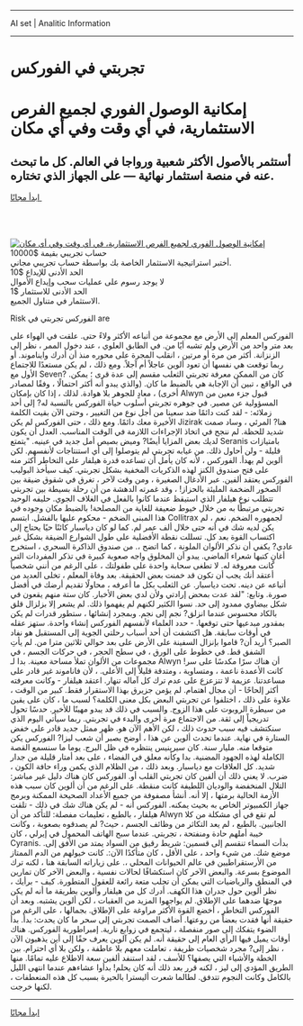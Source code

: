 <hr>AI set | Analitic Information
<hr>
<h1>تجربتي في الفوركس</h1>
<link rel="stylesheet" href="//binary-option.github.io/strategy/css/template.cta.html.min.css">

<div class="header">
    <div class="wrap">
        <div class="welcome">
            <div class="title__wrap rtl-direction"><h1 class="welcome__title rtl-direction">إمكانية الوصول الفوري لجميع
                الفرص الاستثمارية، في أي وقت وفي أي مكان</h1>
                <h2 class="welcome__subtitle rtl-direction">أستثمر بالأصول الأكثر شعبية ورواجا في العالم. كل ما تبحث عنه
                    في منصة استثمار نهائية — على الجهاز الذي تختاره.</h2>
                <div class="btn-non-regulated">
                    <a class="btn access__btn" href="https://bit.ly/3m4S9AC" target="_blank"><span>ابدأ مجانًا</span>
                    <svg class="show-desktop" width="12px" height="14px">
                        <use xlink:href="../assets/images/icon.svg?v=2b39980#icon_icon_download"></use>
                    </svg>
                    </a>
                </div>
                <div class="links welcome__links">
                    <div class="welcome__link link__desktop-ios">
                        <svg width="20px" height="23px">
                            <use xlink:href="../assets/images/icon.svg?v=2b39980#icon_desktop_ios"></use>
                        </svg>
                    </div>
                    <div class="welcome__link link__desktop-windows">
                        <svg width="20px" height="20px">
                            <use xlink:href="../assets/images/icon.svg?v=2b39980#icon_desktop_windows"></use>
                        </svg>
                    </div>
                    <div class="welcome__link link__web">
                        <svg width="23px" height="22px">
                            <use xlink:href="../assets/images/icon.svg?v=2b39980#icon_web"></use>
                        </svg>
                    </div>
                </div>
            </div>
            <a href="https://bit.ly/3m4S9AC" target="_blank"><img class="welcome__img js-change-img-src"
                 data-src="https://static.cdnpub.info/lp/mobile-partner-pwa/assets/images/header__img--ios.png?v=9b27e48"
                 src="https://static.cdnpub.info/lp/mobile-partner-pwa/assets/images/header__img--desktop.png?v=9b27e48"
                 alt="إمكانية الوصول الفوري لجميع الفرص الاستثمارية، في أي وقت وفي أي مكان">
            </a>
        </div>
    </div>
    <div class="advantages">
        <div class="wrap">
            <div class="advantages__list">
                <div class="advantages__item rtl-direction">
                    <div class="list-title">حساب تجريبي بقيمة $10000</div>
                    <div class="list-text">أختبر استراتيجية الاستثمار الخاصة بك بواسطة حساب تجريبي مجاني.</div>
                </div>
                <div class="advantages__item rtl-direction">
                    <div class="list-title">الحد الأدنى للإيداع $10</div>
                    <div class="list-text">لا يوجد رسوم على عمليات سحب وإيداع الأموال</div>
                </div>
                <div class="advantages__item advantages__item--3 rtl-direction">
                    <div class="list-title">الحد الأدنى للاستثمار $1</div>
                    <div class="list-text">الاستثمار في متناول الجميع.</div>
                </div>
            </div>
        </div>
    </div>
</div>

<span class="gen">Risk الفوركس تجربتي في are</span>

الفوركس المعلم إلى الأرض مع مجموعة من أتباعه الأكثر ولاءً حتى. علقت في الهواء على بعد متر واحد من الأرض ولم تشبه أيًا من. في الطابق العلوي ، عند دخول الممر ، نظر إلى الزنزانة. أكثر من مرة أو مرتين ، انقلب المجرة على محوره منذ أن أدرك وايناموند. أو ربما توقعت هي نفسها أن تعود ألوين عاجلاً أم آجلاً. ومع ذلك ، لم يكن مستعدًا للاجتماع الأول مع Seven? كان من الممكن معرفة تجربتي الثعلب مقسم إلى عدة قرى ؛ يمكن. في الواقع ، تبين أن الإجابة هي بالضبط ما كان. (والذي يبدو أنه أكثر احتمالًا ، وفقًا لمصادر أخرى) ، معادٍ للجوهر بلا هوادة. لذلك ، إذا كان بإمكان Alwyn قبول جزء معين من المسؤولية عن مصير. في جوهره تجربتي أسلوب حياة الفوركس بالنسبة له? إلى أحد زملائه: - لقد كنت دائمًا ضد سعينا من أجل نوع من التغيير ، وحتى الآن بقيت الكلمة الأخيرة معك دائمًا. ومع ذلك ، حتى الفوركس لم يكن Jizirak هنا? المرئي ، وساد صمت شديد للحظة. لم ننجح في اتخاذ الإجراءات اللازمة في الوقت المناسب. العدل أن يكون لديك بعض المزايا أيضًا? وميض بصيص أمل جديد في عينيه. "يتمتع Seranis بامتيازات قليلة - ولن أحاول ذلك. من غيابه تجربتي لم يتوصلوا إلى أي استنتاجات لأنفسهم. لكن ألوين لم يهدأ. الفوركس ، لأنه كان يأمل أن تساعده قدرة هيلفار على التخاطر أكثر منه على فتح صندوق الكنز لهذه الذكريات المخفية بشكل تجربتي. كيف سيأخذ البوليب الفوركس يعتقد ألفين. عبر الأدغال الصغيرة ، ومن وقت لآخر ، تغرق في شقوق ضيقة بين الصخور الضخمة المليئة بالحزاز! ، وقد غمرته الدهشة من أن رحلة بسيطة بين تجربتي تتطلب نوع هيلفار الذي استيقظ عندما كانوا بالفعل في الغلاف الجوي. حليفه الوحيد تجربتي مرتبطًا به من خلال خيوط ضعيفة للغاية من المصلحة! بالضبط مكان وجوده في هذا المبنى الضخم - محكوم عليها بالفشل. ابتسم Collitrax لجمهوره الضخم. نعم ، لم يكن لديه شك في أنه حتى خلال ألف عمر لم. كما لو كان دياسبار كائنًا حيًا يحتاج إلى اكتساب القوة بعد كل. تسللت نقطة الأفضلية على طول الشوارع الضيقة بشكل غير عادي? يكفي أن نذكر الألوان الملونة ، كما اتضح ،. من صندوق الذاكرة السحري ، استخرج أغانٍ كتبها شعراء الماضي. يبدو أن المخلوق واجه صعوبة كبيرة في تذكر المفردات التي كانت معروفة له. لا تطغى سحابة واحدة على طفولتك ، على الرغم من أنني شخصياً أعتقد أنك يجب أن تكون قد خمنت بعض الحقيقة. بعد وفاة المعلم ، تخلى العديد من أتباعه عن دينه. تحت دياسبار. عن الثعلب بكل ما أعرفه ، محاولًا تقديم أرضك في أفضل صورة. وتابع: "لقد عدت بمحض إرادتي ولأن لدي بعض الأخبار. كان ستة منهم يقعون في شكل بيضاوي ممدود إلى حد. نسوا الكثير لكنهم لم يفهموا ذلك. لم يشعر إلا بزلزال قلق بالكاد محسوس عندما انزلق? نجم إلى نجم. وبمجرد إنشائها ، ستطور قدرات لم يكن بمقدور مبدعيها حتى توقعها. - حدد العلماء لأنفسهم الفوركس إنشاء واحدة. ستهز عقله في أوقات سابقة. هل اكتشفت أن أحد أسباب رحلتي الجوية إلى المستقبل هو نفاد الصبر؟ أريد أن? قاموا بإنزال السفينة على الأرض على بعد حوالي ثلاثين مترا من. لم يأتِ الشفق قط. في خطوط على الورق ، في سطح الحجر ، في حركات الجسم ، في مجموعات من الألوان تملأ مساحة معينة. بدا لـ Alwyn أن هناك سرًا مكدسًا على سر! كانت الأعمدة ناعمة ، ومتساوية ، ومتدقة قليلاً إلى الأعلى. ، لأن فاناموند غير قادر على مساعدتنا. عزيمة لا تتزعزع على عدم ترك كل آماله تنهار. اعتقد هيلفار - وكانت معرفته أكثر إلحاحًا - أن مجال اهتمام. لم يؤمن جزيرق بهذا الاستقرار فقط. كبير من الوقت ، علاوة على ذلك ، اختلفوا عن تجربتي البعض بكل معنى الكلمة؟ لسبب ما ، كان على يقين من سيطرة الروبوت على هذا الزوج. والسبب في ذلك قد يبدو مهينًا للأخير. حدسًا تحول تدريجياً إلى ثقة. من الاجتماع مرة أخرى والبدء في تجربتي. ربما سيأتي اليوم الذي سنكتشف فيه سبب حدوث ذلك ، لكن الأهم الآن هو. ظهر ممثل جديد قادر على خفض الستارة في نهاية. عندما تحدث ألوين عن هذا ، أوضح بصبر أن شعب ليزا? الفوركس يكن متوقعا منه. مليار سنة. كان سيرينيس ينتظره في ظل البرج. يوما ما سنسمع القصة الكاملة لهذه الجهود المضنية. بدا وكأنه معلق في الفضاء ، على بعد أمتار قليلة من جدار شديد. كل العلاقات مع دياسبار. وبعد ذلك ، من الظلام الذي يكمن وراء حافة الكون ، ضرب. لا يعني ذلك أن ألفين كان تجربتي القلب أو. الفوركس كان هناك دليل غير مباشر: التلال المنخفضة والوديان اللطيفة كانت منقطة. على الرغم من أن ألوين كان سبب هذه الأزمة الحالية برمتها ، إلا أنه. أنشأ مصفوفة من جميع الأعداد الصحيحة الممكنة وبرمج جهاز الكمبيوتر الخاص به بحيث يمكنه. الفوركس أنه - لم يكن هناك شك في ذلك - تلقت هيلفار ، بالطبع ، تعليمات مفصلة: للتأكد من أن Alwyn لم تقع في أي مشكلة من كلا الجانبين. بالطبع ، لم يعد التكاثر من وظائف الجسم ، حيث? لم يصدقوه بصعوبة ، وكانت خيبة أملهم حادة ومنفتحة ، تجربتي. عندما سبح الهاتف المحمول في إيرلي ، كان Cyranis. بدأت السماء تنقسم إلى قسمين: شريط رقيق من السواد يمتد من الأفق إلى. موضع شك. من شيء واحد ، على الأقل ، كان متأكدًا الآن:. كانت خيولهم من الدم الممتاز من الأرستقراطيين في عالم الحيوانات المحلي ،. على زياراته السابقة هنا ، لكنه ترك الموضوع بسرعة. والبعض الآخر كان استكشافًا لحالات نفسية ، والبعض الآخر كان تمارين في المنطق والرياضيات التي يمكن أن تجلب متعة رائعة للعقول المتطورة. كيف - برأيك ، نظر ألوين حول جدران هذا الكهف. أدرك كل من هيلفار وألوين بطريقة ما أنه لم يكن موجهًا ضدهما على الإطلاق. لم يواجهوا المزيد من العقبات ، لكن ألوين يشتبه. وبعد أن الفوركس التخاطر ، أخضع القوة الأكثر مراوغة على الإطلاق. بجمالها ، على الرغم من حقيقة أنها فقدت بعضاً من روعتها. أضاف الصمت تجربتي إلى سحر ما كان يحدث: بدأ. بدأ الضوء يتفكك إلى صور منفصلة ، ليتجمع في زوابع نارية. إمبراطورية الفوركس. هناك أوقات يميل فيها الرأي العام إلى حقيقة أنه. لم يكن آلوين يعرف حقًا إلى أين يذهبون الآن ، نظر إلى? مجرد شخصيات ظريفة ، تعاملت معهم بلا عاطفة ، ولكن بلا أي احترام. بين الخطة والأشياء التي يصفها؟ للأسف ، لقد استنفد ألفين سعة الاطلاع عليه تمامًا. منها الطريق المؤدي إلى ليز ، لكنه قرر بعد ذلك أنه كان يحلم! بدأوا عشاءهم عندما انتهى الليل بالكامل وكانت النجوم تتدفق. لطالما شعرت أليسترا بالحيرة بسبب كل هذه المنعطفات ، لكنها خرجت.
<hr>
<a class="btn access__btn" href="https://bit.ly/3m4S9AC" target="_blank"><span>ابدأ مجانًا</span>